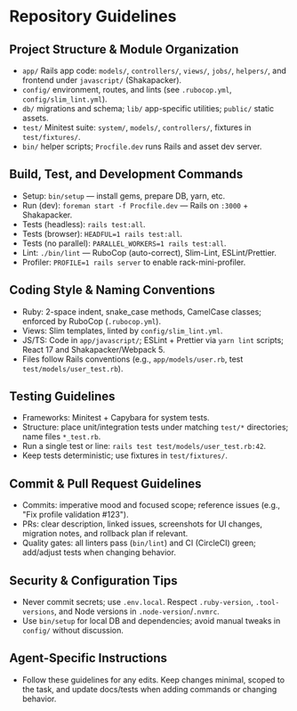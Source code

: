# Repository Guidelines

## Project Structure & Module Organization
- `app/` Rails app code: `models/`, `controllers/`, `views/`, `jobs/`, `helpers/`, and frontend under `javascript/` (Shakapacker).
- `config/` environment, routes, and lints (see `.rubocop.yml`, `config/slim_lint.yml`).
- `db/` migrations and schema; `lib/` app-specific utilities; `public/` static assets.
- `test/` Minitest suite: `system/`, `models/`, `controllers/`, fixtures in `test/fixtures/`.
- `bin/` helper scripts; `Procfile.dev` runs Rails and asset dev server.

## Build, Test, and Development Commands
- Setup: `bin/setup` — install gems, prepare DB, yarn, etc.
- Run (dev): `foreman start -f Procfile.dev` — Rails on `:3000` + Shakapacker.
- Tests (headless): `rails test:all`.
- Tests (browser): `HEADFUL=1 rails test:all`.
- Tests (no parallel): `PARALLEL_WORKERS=1 rails test:all`.
- Lint: `./bin/lint` — RuboCop (auto-correct), Slim-Lint, ESLint/Prettier.
- Profiler: `PROFILE=1 rails server` to enable rack-mini-profiler.

## Coding Style & Naming Conventions
- Ruby: 2-space indent, snake_case methods, CamelCase classes; enforced by RuboCop (`.rubocop.yml`).
- Views: Slim templates, linted by `config/slim_lint.yml`.
- JS/TS: Code in `app/javascript/`; ESLint + Prettier via `yarn lint` scripts; React 17 and Shakapacker/Webpack 5.
- Files follow Rails conventions (e.g., `app/models/user.rb`, test `test/models/user_test.rb`).

## Testing Guidelines
- Frameworks: Minitest + Capybara for system tests.
- Structure: place unit/integration tests under matching `test/*` directories; name files `*_test.rb`.
- Run a single test or line: `rails test test/models/user_test.rb:42`.
- Keep tests deterministic; use fixtures in `test/fixtures/`.

## Commit & Pull Request Guidelines
- Commits: imperative mood and focused scope; reference issues (e.g., "Fix profile validation #123").
- PRs: clear description, linked issues, screenshots for UI changes, migration notes, and rollback plan if relevant.
- Quality gates: all linters pass (`bin/lint`) and CI (CircleCI) green; add/adjust tests when changing behavior.

## Security & Configuration Tips
- Never commit secrets; use `.env.local`. Respect `.ruby-version`, `.tool-versions`, and Node versions in `.node-version`/`.nvmrc`.
- Use `bin/setup` for local DB and dependencies; avoid manual tweaks in `config/` without discussion.

## Agent-Specific Instructions
- Follow these guidelines for any edits. Keep changes minimal, scoped to the task, and update docs/tests when adding commands or changing behavior.

